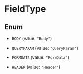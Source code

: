 

# FieldType

## Enum


* `BODY` (value: `"Body"`)

* `QUERYPARAM` (value: `"QueryParam"`)

* `FORMDATA` (value: `"FormData"`)

* `HEADER` (value: `"Header"`)




